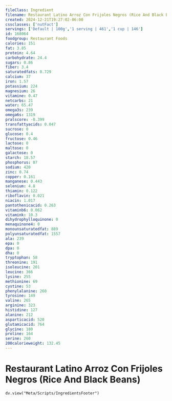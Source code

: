 ```yaml
---
fileClass: Ingredient
filename: Restaurant Latino Arroz Con Frijoles Negros (Rice And Black Beans)
created: 2024-12-21T19:27:02-06:00
cssclasses: ['nutFact']
servings: ['Default | 100g','1 serving | 461','1 cup | 146']
id: 168064
foodgroup: Restaurant Foods
calories: 151
fat: 3.85
protein: 4.64
carbohydrate: 24.4
sugars: 0.86
fiber: 3.4
saturatedfats: 0.729
calcium: 37
iron: 1.57
potassium: 224
magnesium: 26
vitamine: 0.47
netcarbs: 21
water: 65.47
omega3s: 239
omega6s: 1319
pralscore: -0.399
transfattyacids: 0.047
sucrose: 0
glucose: 0.4
fructose: 0.46
lactose: 0
maltose: 0
galactose: 0
starch: 18.57
phosphorus: 87
sodium: 420
zinc: 0.74
copper: 0.161
manganese: 0.443
selenium: 4.8
thiamin: 0.122
riboflavin: 0.021
niacin: 1.017
pantothenicacid: 0.263
vitaminb6: 0.062
vitamink: 10.3
dihydrophylloquinone: 0
menaquinone4: 0
monounsaturatedfat: 889
polyunsaturatedfat: 1557
ala: 239
epa: 0
dpa: 0
dha: 0
tryptophan: 58
threonine: 191
isoleucine: 201
leucine: 366
lysine: 255
methionine: 69
cystine: 53
phenylalanine: 260
tyrosine: 149
valine: 265
arginine: 323
histidine: 127
alanine: 212
asparticacid: 520
glutamicacid: 764
glycine: 180
proline: 164
serine: 260
200calorieweight: 132.45
---
```


# Restaurant Latino Arroz Con Frijoles Negros (Rice And Black Beans)

```dataviewjs
dv.view("Meta/Scripts/IngredientsFooter")
```